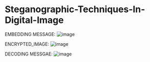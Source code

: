 # Steganographic-Techniques-In-Digital-Image

EMBEDDING MESSAGE:
![image](https://user-images.githubusercontent.com/45680394/111028754-a3632080-841e-11eb-91b0-504801e87fb0.png)

ENCRYPTED_IMAGE:
![image](https://user-images.githubusercontent.com/45680394/111028760-ad851f00-841e-11eb-90d2-59f031febe0e.png)

DECODING MESSGAE:
![image](https://user-images.githubusercontent.com/45680394/111028764-b4ac2d00-841e-11eb-9a81-ec52bf742545.png)
